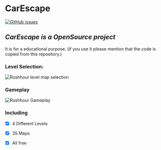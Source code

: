 # CarEscape

[![GitHub issues](https://img.shields.io/github/issues/ericcee/RushhourUnlimited.svg)](https://github.com/ericcee/RushhourUnlimited/issues)

## *CarEscape is a OpenSource project*

It is for a educational purpose. (if you use it please mention that the code is copied from this repository.)

### Level Selection:

![Rushhour level map selection](https://github.com/ericcee/rushhourpics/blob/master/rh2.PNG?raw=true)

### Gameplay

![Rushhour Gameplay](https://github.com/ericcee/rushhourpics/blob/master/rh1.PNG?raw=true)

### Including

- [X] 4 Different Levels
- [X] 35 Maps
- [X] All free


